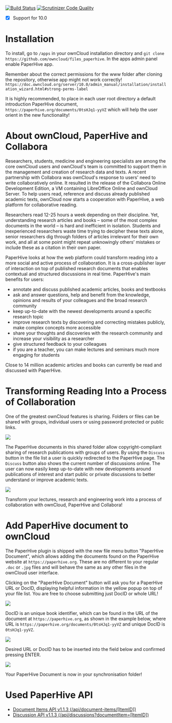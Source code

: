 [![Build Status](https://travis-ci.org/owncloud/files_paperhive.svg?branch=master)](https://travis-ci.org/owncloud/files_paperhive)
[![Scrutinizer Code Quality](https://scrutinizer-ci.com/g/owncloud/files_paperhive/badges/quality-score.png?b=master)](https://scrutinizer-ci.com/g/owncloud/files_paperhive/?branch=master)

- [x] Support for 10.0

# Installation

To install, go to ```/apps``` in your ownCloud installation directory and ```git clone https://github.com/owncloud/files_paperhive```. In the apps admin panel enable PaperHive app.

Remember about the correct permissions for the www folder after cloning the repository, otherwise app might not work correctly! `https://doc.owncloud.org/server/10.0/admin_manual/installation/installation_wizard.html#strong-perms-label`

It is highly recommended, to place in each user root directory a default introduction PaperHive document, ```https://paperhive.org/documents/0tsHJq1-yyVZ``` which will help the user orient in the new functionality!

# About ownCloud, PaperHive and Collabora
Researchers, students, medicine and engineering specialists are among the core ownCloud users and ownCloud's team is committed to support them in the management and creation of research data and texts. A recent partnership with Collabora was ownCloud's response to users' need to write collaboratively online. It resulted in the release of the Collabora Online Development Edition, a VM containing LibreOffice Online and ownCloud Server. 
To help users read, reference and discuss already published academic texts, ownCloud now starts a cooperation with PaperHive, a web platform for collaborative reading.

<!--- Collabora and ownCloud announced a partnership and released Collabora Online Development Edition, a VM containing LibreOffice Online and ownCloud Server. LibreOffice Online is what the name suggests – an online version of the well known LibreOffice suite of productivity apps: word processor Writer, spreadsheet Calc and presentation tool Impress.
Researchers, students, medicine and engineering specialists writing together new academic texts using documents in LibreOffice Online, are very frequently referencing research papers.--->

Researchers read 12-25 hours a week depending on their discipline. Yet, understanding research articles and books – some of the most complex documents in the world – is hard and inefficient in isolation. Students and inexperienced researchers waste time trying to decipher these texts alone, senior researchers dig through folders of articles irrelevant for their own work, and all at some point might repeat unknowingly others’ mistakes or include these as a citation in their own paper.

PaperHive looks at how the web platform could transform reading into a more social and active process of collaboration. It is a cross-publisher layer of interaction on top of published research documents that enables contextual and structured discussions in real time. PaperHive's main benefits for users:
* annotate and discuss published academic articles, books and textbooks
* ask and answer questions, help and benefit from the knowledge, opinions and results of your colleagues and the broad research community
* keep up-to-date with the newest developments around a specific research topic
* improve research texts by discovering and correcting mistakes publicly, make complex concepts more accessible
* share your thoughts and discoveries with the research community and increase your visibility as a researcher
* give structured feedback to your colleagues
* if you are a teacher, you can make lectures and seminars much more engaging for students

Close to 14 million academic articles and books can currently be read and discussed with PaperHive.

# Transforming Reading Into a Process of Collaboration

One of the greatest ownCloud features is sharing. Folders or files can be shared with groups, individual users or using password protected or public links.

![](https://github.com/mrow4a/files_paperhive/blob/master/screenshots/sharing_documents_1.png)

The PaperHive documents in this shared folder allow copyright-compliant sharing of research publications with groups of users. By using the `Discuss` button in the file list a user is quickly redirected to the PaperHive page. The `Discuss` button also shows the current number of discussions online. 
The user can now easily keep up-to-date with new developments around publications of interest and start public or private discussions to better understand or improve academic texts.

![](https://github.com/mrow4a/files_paperhive/blob/master/screenshots/sharing_documents_2.png)

Transform your lectures, research and engineering work into a process of collaboration with ownCloud, PaperHive and Collabora!

# Add PaperHive document to ownCloud

The PaperHive plugin is shipped with the new file menu button "PaperHive Document", which allows adding the documents found on the PaperHive website at `https://paperhive.org`. These are no different to your regular `.doc` or `.jpg` files and will behave the same as any other files in the ownCloud user interface.

Clicking on the "PaperHive Document" button will ask you for a PaperHive URL or DocID, displaying helpful information in the yellow popup on top of your file list. You are free to choose submitting just DocID or whole URL!

![](https://github.com/mrow4a/files_paperhive/blob/master/screenshots/add_new_book_1.png)

DocID is an unique book identifier, which can be found in the URL of the document at `https://paperhive.org`, as shown in the example below, where URL is `https://paperhive.org/documents/0tsHJq1-yyVZ` and unique DocID is `0tsHJq1-yyVZ`.

![](https://github.com/mrow4a/files_paperhive/blob/master/screenshots/add_new_book_2.png)

Desired URL or DocID has to be inserted into the field below and confirmed pressing ENTER.

![](https://github.com/mrow4a/files_paperhive/blob/master/screenshots/add_new_book_3.png)

Your PaperHive Document is now in your synchronisation folder!

# Used PaperHive API

- [Document Items API v1.1.3 (/api/document-items/[ItemID])](https://github.com/paperhive/frontend/blob/v1.1.3/app/services/document-items-api.ts)
- [Discussion API v1.1.3 (/api/discussions?documentItem=[ItemID])](https://github.com/paperhive/frontend/blob/v1.1.3/app/components/document-item.ts)
